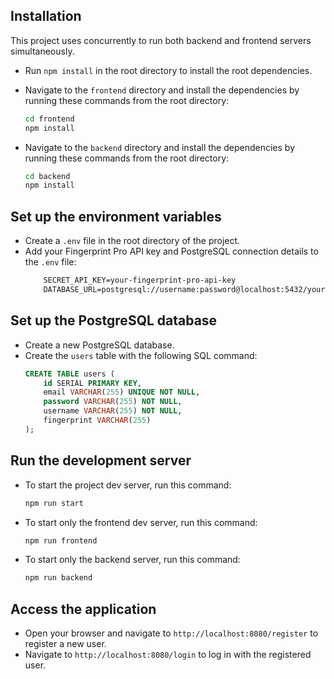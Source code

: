 ## Installation 
This project uses concurrently to run both backend and frontend servers simultaneously. 

- Run `npm install` in the root directory to install the root dependencies.

- Navigate to the `frontend` directory and install the dependencies by running these commands from the root directory:
    ```bash
    cd frontend
    npm install
    ```
- Navigate to the `backend` directory and install the dependencies by running these commands from the root directory:
    ```bash
    cd backend
    npm install
    ```

## Set up the environment variables
- Create a `.env` file in the root directory of the project.
- Add your Fingerprint Pro API key and PostgreSQL connection details to the `.env` file:
    ```txt
        SECRET_API_KEY=your-fingerprint-pro-api-key
        DATABASE_URL=postgresql://username:password@localhost:5432/your-database-name
    ```

## Set up the PostgreSQL database
- Create a new PostgreSQL database.
- Create the `users` table with the following SQL command:
    ```sql
    CREATE TABLE users (
        id SERIAL PRIMARY KEY,
        email VARCHAR(255) UNIQUE NOT NULL,
        password VARCHAR(255) NOT NULL,
        username VARCHAR(255) NOT NULL,
        fingerprint VARCHAR(255)
    );
    ```

## Run the development server
- To start the project dev server, run this command:
    ```bash
    npm run start
    ```
- To start only the frontend dev server, run this command:
    ```bash
    npm run frontend
    ```
- To start only the backend server, run this command:
    ```bash
    npm run backend
    ```

## Access the application
- Open your browser and navigate to `http://localhost:8080/register` to register a new user.
- Navigate to `http://localhost:8080/login` to log in with the registered user.

